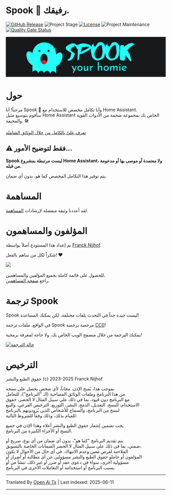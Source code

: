 # Spook 👻 رفيقك.

[![GitHub Release][releases-shield]][releases]
![Project Stage][project-stage-shield]
[![License][license-shield]](https://raw.githubusercontent.com/frenck/spook/main/LICENSE.md)
![Project Maintenance][maintenance-shield]
[![Quality Gate Status][sonarcloud-shield]][sonarcloud]

![Spook - Your homie](https://raw.githubusercontent.com/frenck/spook/main/logos/logo_wordmark_catchphrase_2048x512.png)

# حول

مرحباً! أنا Spook 👻 وأنا تكامل مخصص للاستخدام مع Home Assistant.  
سأقوم بتوسيع مثيل Home Assistant الخاص بك بمجموعة ضخمة من الأدوات القوية والمخيفة. 🛠️

[تعرف عليّ بالكامل من خلال الوثائق الشاملة](https://spook.boo/)

## ⚠️ فقط لتوضيح الأمور...

**Spook ليست مرتبطة بمشروع Home Assistant، ولا معتمدة أو موصى بها أو مدعومة من قبله.**

يتم توفير هذا التكامل المخصص كما هو، بدون أي ضمان.

# المساهمة

لقد أعددنا وثيقة منفصلة لإرشادات [المساهمة](https://spook.boo/development).

# المؤلفون والمساهمون

تم إعداد هذا المستودع أصلاً بواسطة [Franck Nijhof][frenck].

شكراً لكل من ساهم بالفعل! ❤️

<a href="https://github.com/frenck/spook/graphs/contributors">
  <img src="https://contrib.rocks/image?repo=frenck/spook" />
</a>

للحصول على قائمة كاملة بجميع المؤلفين والمساهمين،  
راجع [صفحة المساهمين][contributors].

# ترجمة Spook

Spook ليست جيدة جداً في التحدث بلغات مختلفة، لكن يمكنك المساعدة!

في الواقع، ملفات ترجمة Spook مرخصة برخصة [CC0](https://raw.githubusercontent.com/frenck/spook/main/custom_components/spook/translations/LICENSE.md)!

يمكنك الترجمة من خلال متصفح الويب الخاص بك، ولا حاجة لمعرفة برمجية!

[![حالة الترجمة](https://hosted.weblate.org/widgets/spook/-/integration/open-graph.png)](https://hosted.weblate.org/engage/spook/)

# الترخيص

حقوق الطبع والنشر (c) 2023-2025 Franck Nijhof

بموجب هذا، يُمنح الإذن، مجاناً، لأي شخص يحصل على نسخة  
من هذا البرنامج وملفات الوثائق المصاحبة (الـ "البرنامج")، للتعامل  
مع البرنامج دون قيود، بما في ذلك على سبيل المثال لا الحصر، حقوق  
الاستخدام، النسخ، التعديل، الدمج، النشر، التوزيع، الترخيص الفرعي، والبيع  
لنسخ من البرنامج، والسماح للأشخاص الذين يُزودونهم بالبرنامج  
للقيام بذلك، وذلك وفقاً للشروط التالية:

يجب تضمين إشعار حقوق الطبع والنشر أعلاه وهذا الإذن في جميع  
النسخ أو الأجزاء الكبيرة من البرنامج.

يتم تقديم البرنامج "كما هو"، بدون أي ضمان من أي نوع، صريح أو  
ضمني، بما في ذلك على سبيل المثال لا الحصر الضمانات الخاصة بالتسويق،  
الملاءمة لغرض معين وعدم الانتهاك. في أي حال من الأحوال لا يكون  
المؤلفون أو حاملو حقوق الطبع والنشر مسؤولين عن أي مطالبة أو أضرار أو  
مسؤولية أخرى، سواء في دعوى عقد أو ضرر أو غير ذلك، تنشأ من أو  
بسبب البرنامج أو استخدامه أو التعاملات الأخرى في البرنامج.

[contributors]: https://github.com/frenck/spook/graphs/contributors
[frenck]: https://github.com/frenck
[license-shield]: https://img.shields.io/github/license/frenck/spook.svg
[project-stage-shield]: https://img.shields.io/badge/project%20stage-SPOOKED-red.svg
[releases-shield]: https://img.shields.io/github/release/frenck/spook.svg
[releases]: https://github.com/frenck/spook/releases
[maintenance-shield]: https://img.shields.io/maintenance/yes/2025.svg
[sonarcloud-shield]: https://sonarcloud.io/api/project_badges/measure?project=frenck_python-elgato&metric=alert_status
[sonarcloud]: https://sonarcloud.io/summary/new_code?id=frenck_python-elgato


---


Tranlated By [Open Ai Tx](https://github.com/OpenAiTx/OpenAiTx) | Last indexed: 2025-06-11


---